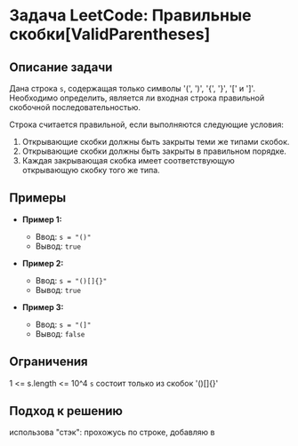 # Задача LeetCode: Правильные скобки[ValidParentheses]

## Описание задачи

Дана строка `s`, содержащая только символы '(', ')', '{', '}', '[' и ']'. Необходимо определить, является ли входная
строка правильной скобочной последовательностью.

Строка считается правильной, если выполняются следующие условия:

1. Открывающие скобки должны быть закрыты теми же типами скобок.
2. Открывающие скобки должны быть закрыты в правильном порядке.
3. Каждая закрывающая скобка имеет соответствующую открывающую скобку того же типа.

## Примеры

- **Пример 1:**
    - Ввод: `s = "()"`
    - Вывод: `true`

- **Пример 2:**
    - Ввод: `s = "()[]{}"`
    - Вывод: `true`

- **Пример 3:**
    - Ввод: `s = "(]"`
    - Вывод: `false`

## Ограничения

1 <= s.length <= 10^4
`s` состоит только из скобок '()[]{}'

## Подход к решению

использова "стэк":
прохожусь по строке, добавляю в